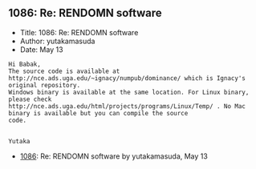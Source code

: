 ## 1086: Re: RENDOMN software

- Title: 1086: Re: RENDOMN software
- Author: yutakamasuda
- Date: May 13
```
Hi Babak,
The source code is available at http://nce.ads.uga.edu/~ignacy/numpub/dominance/ which is Ignacy's original repository.
Windows binary is available at the same location. For Linux binary, please check
http://nce.ads.uga.edu/html/projects/programs/Linux/Temp/ . No Mac binary is available but you can compile the source
code.


Yutaka
```

- [1086](1086.md): Re: RENDOMN software by yutakamasuda, May 13
